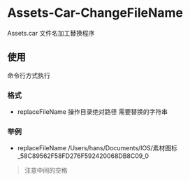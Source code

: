 # Assets-Car-ChangeFileName
Assets.car 文件名加工替换程序

## 使用
命令行方式执行

### 格式
* replaceFileName 操作目录绝对路径 需要替换的字符串

### 举例
* replaceFileName /Users/hans/Documents/IOS/素材图标 _58C89562F58FD276F592420068DB8C09_0
> 注意中间的空格
